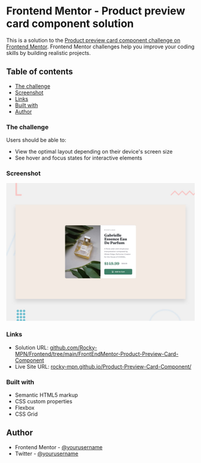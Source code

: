 # Frontend Mentor - Product preview card component solution

This is a solution to the [Product preview card component challenge on Frontend Mentor](https://www.frontendmentor.io/challenges/product-preview-card-component-GO7UmttRfa). Frontend Mentor challenges help you improve your coding skills by building realistic projects. 

## Table of contents

- [The challenge](#the-challenge)
- [Screenshot](#screenshot)
- [Links](#links)
- [Built with](#built-with)
- [Author](#author)


### The challenge

Users should be able to:

- View the optimal layout depending on their device's screen size
- See hover and focus states for interactive elements

### Screenshot

![](design/desktop-preview.jpg)


### Links

- Solution URL: [github.com/Rocky-MPN/Frontend/tree/main/FrontEndMentor-Product-Preview-Card-Component](https://github.com/Rocky-MPN/Frontend/tree/main/FrontEndMentor-Product-Preview-Card-Component)
- Live Site URL: [rocky-mpn.github.io/Product-Preview-Card-Component/](https://rocky-mpn.github.io/Product-Preview-Card-Component/)


### Built with

- Semantic HTML5 markup
- CSS custom properties
- Flexbox
- CSS Grid


## Author

- Frontend Mentor - [@yourusername](https://www.frontendmentor.io/profile/rocky-mpn)
- Twitter - [@yourusername](https://www.twitter.com/rocky_mpn)

